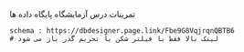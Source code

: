 تمرینات درس آزمایشگاه پایگاه داده ها
```
schema : https://dbdesigner.page.link/Fbe9G8VqjrqnQBTB6 
# لینک بالا فقط با فیلتر شکن یا تحریم گذر باز می شود
```
